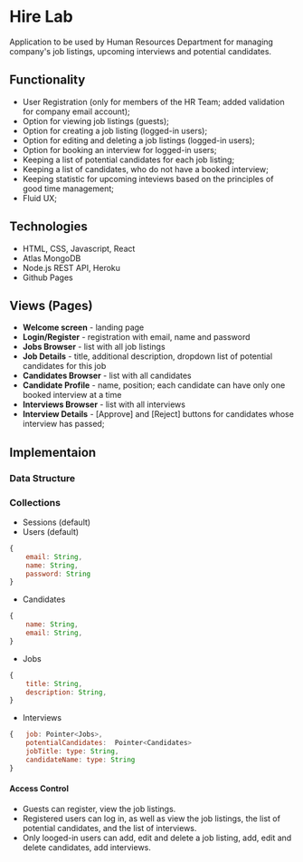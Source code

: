 # Hire Lab
Application to be used by Human Resources Department for managing company's job listings, upcoming interviews and potential candidates.

## Functionality
* User Registration (only for members of the HR Team; added validation for company email account);
* Option for viewing job listings (guests);
* Option for creating a job listing (logged-in users);
* Option for editing and deleting a job listings (logged-in users);
* Option for booking an interview for logged-in users;
* Keeping a list of potential candidates for each job listing;
* Keeping a list of candidates, who do not have a booked interview;
* Keeping statistic for upcoming inteviews based on the principles of good time management;
* Fluid UX;

## Technologies
* HTML, CSS, Javascript, React
* Atlas MongoDB
* Node.js REST API, Heroku
* Github Pages

## Views (Pages)
* **Welcome screen** - landing page
* **Login/Register** - registration with email, name and password
* **Jobs Browser** - list with all job listings
* **Job Details** - title, additional description, dropdown list of potential candidates for this job
* **Candidates Browser** - list with all candidates
* **Candidate Profile** - name, position; each candidate can have only one booked interview at a time
* **Interviews Browser** - list with all interviews
* **Interview Details** - [Approve] and [Reject] buttons for candidates whose interview has passed;


## Implementaion
### Data Structure
### Collections
* Sessions (default)
* Users (default)
```javascript
{
    email: String,
    name: String, 
    password: String
}
```

* Candidates
```javascript
{
    name: String,
    email: String, 
}
```

* Jobs
```javascript
{
    title: String,
    description: String,
}
```

* Interviews
```javascript
{   job: Pointer<Jobs>,
    potentialCandidates:  Pointer<Candidates> 
    jobTitle: type: String,
    candidateName: type: String
}
```

#### Access Control
* Guests can register, view the job listings.
* Registered users can log in, as well as view the job listings, the list of potential candidates, and the list of interviews.
* Only looged-in users can add, edit and delete a job listing, add, edit and delete candidates, add interviews.
